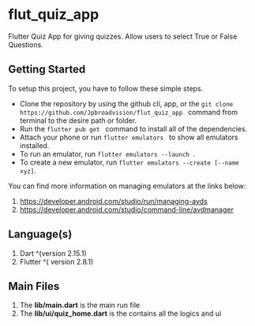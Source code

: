 # flut_quiz_app

Flutter Quiz App for giving quizzes. Allow users to select True or False Questions.

## Getting Started

To setup this project, you have to follow these simple steps.
<ul>
<li> Clone the repository by using the github cli, app, or the <code>git clone https://github.com/Jpbroadvision/flut_quiz_app </code> command from terminal to the desire path or folder.</li>
<li>Run the <code>flutter pub get </code> command to install all of the dependencies.</li>
<li>Attach your phone or run <code>flutter emulators </code> to show all emulators installed.</li>
<li>To run an emulator, run <code>flutter emulators --launch <emulator id></code>.</li>
<li>To create a new emulator, run <code>flutter emulators --create [--name xyz]</code>.</li>
</ul>

You can find more information on managing emulators at the links below:
  1. https://developer.android.com/studio/run/managing-avds
  2. https://developer.android.com/studio/command-line/avdmanager

## Language(s)
1. Dart ^(version 2.15.1) 
2. Flutter ^( version 2.8.1)

## Main Files
1. The **lib/main.dart** is the main run file
2. The **lib/ui/quiz_home.dart** is the contains all the logics and ui
